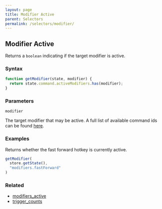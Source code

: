 ```yaml
---
layout: page
title: Modifier Active
parent: Selectors
permalink: /selectors/modifier/
---
```


## Modifier Active

Returns a `boolean` indicating if the target modifier is active.

### Syntax

```js
function getModifier(state, modifier) {
  return state.command.activeModifiers.has(modifier);
}
```

### Parameters

`modifier`

The target modifier that may be active. A full list of available command ids can be found [here](/externals/commands/).

### Examples

Returns whether the fast forward hotkey is currently active.

```js
getModifier(
  store.getState(),
  "modifiers.fastForward"
)
```

### Related

- [modifiers_active](./modifiers_active.md)
- [trigger_counts](./trigger_counts.md)